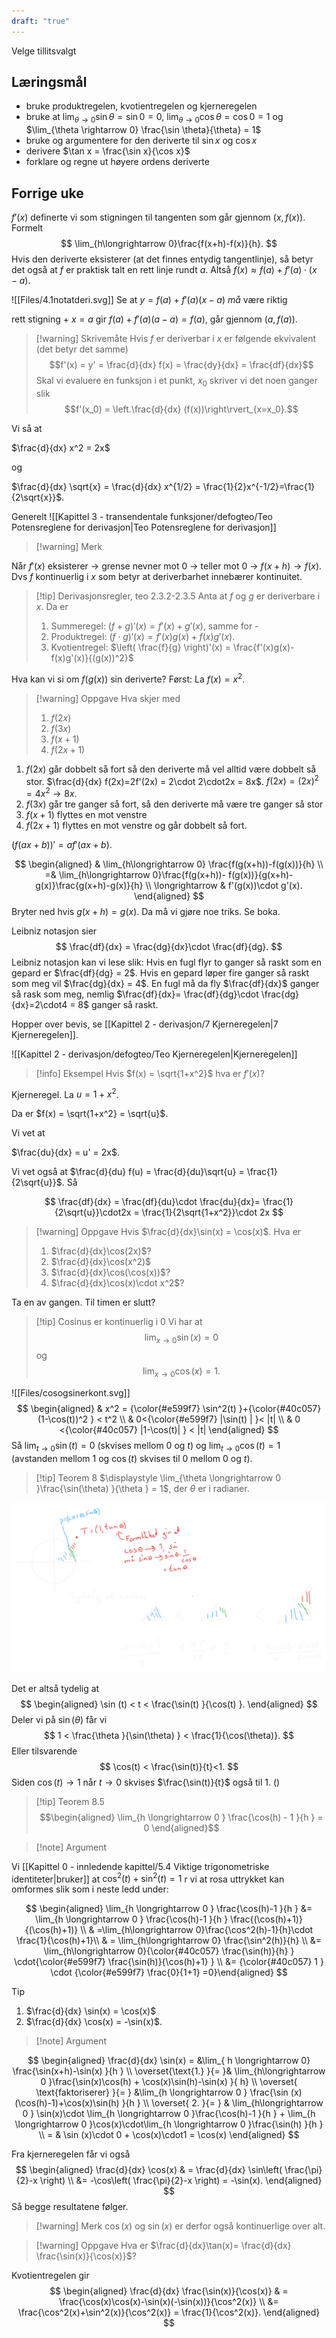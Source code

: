 ```yaml
---
draft: "true"
---
```

Velge tillitsvalgt 

## Læringsmål

- bruke produktregelen, kvotientregelen og kjerneregelen
- bruke at $\lim_{\theta \rightarrow 0}\sin \theta = \sin 0 = 0$, $\lim_{\theta \rightarrow 0}\cos \theta = \cos 0 = 1$ og $\lim_{\theta \rightarrow 0} \frac{\sin \theta}{\theta} = 1$ 
- bruke og argumentere for den deriverte til $\sin x$ og $\cos x$ 
- derivere $\tan x = \frac{\sin x}{\cos x}$ 
- forklare og regne ut høyere ordens deriverte 
## Forrige uke

$f'(x)$ definerte vi som stigningen til tangenten som går gjennom $(x,f(x))$. Formelt
$$
\lim_{h\longrightarrow  0}\frac{f(x+h)-f(x)}{h}.
$$
Hvis den deriverte eksisterer (at det finnes entydig tangentlinje), så betyr det også at $f$ er praktisk talt en rett linje rundt $a$. Altså
$f(x) \approx f(a)+f'(a)\cdot(x-a)$.

![[Files/4.1notatderi.svg]]
Se at $y=f(a)+f'(a)(x-a)$ *må* være riktig

rett stigning +  $x=a$ gir $f(a)+f'(a)(a-a)= f(a)$, går gjennom $(a,f(a))$. 


> [!warning] Skrivemåte 
> Hvis $f$ er deriverbar i $x$ er følgende ekvivalent (det betyr det samme)
> $$f'(x) = y' = \frac{d}{dx} f(x) = \frac{dy}{dx} = \frac{df}{dx}$$
> Skal vi evaluere en funksjon i et punkt, $x_0$ skriver vi det noen ganger slik
> $$f'(x_0) = \left.\frac{d}{dx} (f(x))\right\rvert_{x=x_0}.$$

Vi så at

$\frac{d}{dx} x^2 = 2x$ 

og

$\frac{d}{dx} \sqrt{x} = \frac{d}{dx} x^{1/2} = \frac{1}{2}x^{-1/2}=\frac{1}{2\sqrt{x}}$.

Generelt
![[Kapittel 3 - transendentale funksjoner/defogteo/Teo Potensreglene for derivasjon|Teo Potensreglene for derivasjon]]

> [!warning] Merk 
> 
Når $f'(x)$ eksisterer $\longrightarrow$ grense nevner mot 0 $\longrightarrow$ teller mot 0 $\longrightarrow$ $f(x+h) \longrightarrow f(x)$. Dvs $f$ kontinuerlig i $x$ som betyr at deriverbarhet innebærer kontinuitet.



> [!tip] Derivasjonsregler, teo 2.3.2-2.3.5
> Anta at $f$ og $g$ er deriverbare i $x$. Da er
> 1. Summeregel: $(f+g)'(x) = f'(x)+g'(x)$, samme for -
> 2. Produktregel: $(f \cdot g)'(x) = f'(x)g(x)+f(x)g'(x)$. 
> 3. Kvotientregel: $\left( \frac{f}{g} \right)'(x) = \frac{f'(x)g(x)-f(x)g'(x)}{(g(x))^2}$


Hva kan vi si om $f(g(x))$ sin deriverte? 
Først: 
La $f(x) = x^2$.

> [!warning] Oppgave 
> Hva skjer med 
> 1. $f(2x)$
> 2. $f(3x)$
> 3. $f(x+1)$
> 4. $f(2x+1)$


1. $f(2x)$ går dobbelt så fort så den deriverte må vel alltid være dobbelt så stor. $\frac{d}{dx} f(2x)=2f'(2x) = 2\cdot 2\cdot2x = 8x$. $f(2x)=(2x)^2 = 4x^2\longrightarrow 8x$.
2. $f(3x)$ går tre ganger så fort, så den deriverte må være tre ganger så stor
3. $f\left( x+1\right)$ flyttes en mot venstre 
4. $f(2x+1)$ flyttes en mot venstre og går dobbelt så fort.

$(f(ax+b))' = af'(ax+b)$.


$$
\begin{aligned} 
 & \lim_{h\longrightarrow  0} \frac{f(g(x+h))-f(g(x))}{h} \\ =& \lim_{h\longrightarrow  0}\frac{f(g(x+h))- f(g(x))}{g(x+h)-g(x)}\frac{g(x+h)-g(x)}{h} \\  \longrightarrow &  f'(g(x))\cdot g'(x).
\end{aligned} 
$$
Bryter ned hvis $g(x+h) = g(x)$. Da må vi gjøre noe triks. Se boka. 

Leibniz notasjon sier
$$
\frac{df}{dx} = \frac{dg}{dx}\cdot \frac{df}{dg}.
$$
Leibniz notasjon kan vi lese slik: Hvis en fugl flyr to ganger så raskt som en gepard er $\frac{df}{dg} = 2$. Hvis en gepard løper fire ganger så raskt som meg vil $\frac{dg}{dx} = 4$. En fugl må da fly $\frac{df}{dx}$ ganger så rask som meg, nemlig $\frac{df}{dx}= \frac{df}{dg}\cdot \frac{dg}{dx}=2\cdot4 = 8$ ganger så raskt. 



Hopper over bevis, se [[Kapittel 2 - derivasjon/7 Kjerneregelen|7 Kjerneregelen]].


![[Kapittel 2 - derivasjon/defogteo/Teo Kjerneregelen|Kjerneregelen]]

> [!info] Eksempel 
> Hvis $f(x) = \sqrt{1+x^2}$ hva er $f'(x)$?

Kjerneregel. La $u = 1+x^2$. 

Da er $f(x) = \sqrt{1+x^2} = \sqrt{u}$. 

Vi vet at 

$\frac{du}{dx} = u' = 2x$. 

Vi vet også at $\frac{d}{du} f(u) = \frac{d}{du}\sqrt{u} = \frac{1}{2\sqrt{u}}$. Så

$$
\frac{df}{dx} = \frac{df}{du}\cdot \frac{du}{dx}= \frac{1}{2\sqrt{u}}\cdot2x = \frac{1}{2\sqrt{1+x^2}}\cdot 2x
$$

> [!warning] Oppgave 
> Hvis $\frac{d}{dx}\sin(x) = \cos(x)$. Hva er
> 1. $\frac{d}{dx}\cos(2x)$?
> 2. $\frac{d}{dx}\cos(x^2)$
> 3. $\frac{d}{dx}\cos(\cos(x))$?
> 4. $\frac{d}{dx}\cos(x)\cdot x^2$?

Ta en av gangen. Til timen er slutt?

> [!tip] Cosinus er kontinuerlig i 0
> Vi har at
> $$\lim_{x\longrightarrow  0}\sin(x) = 0$$ og
> $$\lim_{x\longrightarrow  0}\cos(x) = 1.$$

![[Files/cosogsinerkont.svg]]
$$
\begin{aligned} 
 & x^2  = {\color{#e599f7} \sin^2(t) }+{\color{#40c057} (1-\cos(t))^2 } < t^2 \\ & 0<{\color{#e599f7} |\sin(t) | }< |t| \\ 
 & 0 <{\color{#40c057} |1-\cos(t)| } < |t|
\end{aligned} 
$$
Så $\lim_{t\longrightarrow 0} \sin(t) = 0$ (skvises mellom 0 og $t$) og $\lim_{t\longrightarrow 0} \cos(t) = 1$ (avstanden mellom $1$ og $\cos(t)$ skvises til 0 mellom $0$ og $t$).

> [!tip] Teorem 8 
>   $\displaystyle \lim_{\theta \longrightarrow 0 }\frac{\sin(\theta) }{\theta } = 1$, der $\theta$ er i radianer. 


![](Files/shapes%20at%2024-07-30%2012.09.00.svg)

Det er altså tydelig at
$$
\begin{aligned} 
  \sin (t) < t < \frac{\sin(t) }{\cos(t) }.
\end{aligned} 
$$
Deler vi på $\sin(\theta)$ får vi
$$
1 < \frac{\theta }{\sin(\theta) } < \frac{1}{\cos(\theta)}.
$$
Eller tilsvarende
$$
\cos(t) < \frac{\sin(t)}{t}<1.
$$
Siden $\cos(t) \longrightarrow 1$ når $t\longrightarrow 0$ skvises $\frac{\sin(t)}{t}$ også til $1$. ()



> [!tip] Teorem 8.5
> $$\begin{aligned} \lim_{h \longrightarrow 0 } \frac{\cos(h) - 1 }{h } = 0  \end{aligned}$$  

> [!note] Argument 
> 

Vi [[Kapittel 0 - innledende kapittel/5.4 Viktige trigonometriske identiteter|bruker]] at $\cos^2(t)+\sin^2(t) = 1$ r vi at rosa uttrykket kan omformes slik som i neste ledd under: 

$$
\begin{aligned} \lim_{h \longrightarrow  0  } \frac{\cos(h)-1 }{h } &= \lim_{h \longrightarrow  0  } \frac{\cos(h)-1 }{h } \frac{(\cos(h)+1)}{(\cos(h)+1)} \\ & =\lim_{h\longrightarrow  0}\frac{\cos^2(h)-1}{h}\cdot \frac{1}{\cos(h)+1}\\ & = \lim_{h\longrightarrow  0} \frac{\sin^2(h)}{h} \\ &= \lim_{h\longrightarrow  0}{\color{#40c057}  \frac{\sin(h)}{h} } \cdot{\color{#e599f7}  \frac{\sin(h)}{\cos(h)+1}  } \\ &=   {\color{#40c057} 1 } \cdot {\color{#e599f7} \frac{0}{1+1}  =0}\end{aligned}
$$
> [!tip] 
> 1. $\frac{d}{dx} \sin(x) = \cos(x)$
> 2. $\frac{d}{dx} \cos(x) = -\sin(x)$.

> [!note] Argument 

$$
\begin{aligned} 
  \frac{d}{dx} \sin(x) 
   = &\lim_{ h \longrightarrow  0} \frac{\sin(x+h)-\sin(x) }{h } \\
   \overset{\text{1.} }{=  }& \lim_{h\longrightarrow 0 }\frac{\sin(x)\cos(h) + \cos(x)\sin(h)-\sin(x) }{ h} \\
   \overset{ \text{faktoriserer} }{=  } &\lim_{h \longrightarrow  0 }  \frac{\sin (x)(\cos(h)-1)+\cos(x)\sin(h) }{h } \\
   \overset{ 2. }{=  } & \lim_{h\longrightarrow  0 } \sin(x)\cdot \lim_{h \longrightarrow  0 }\frac{\cos(h)-1 }{h }  + \lim_{h \longrightarrow  0 }\cos(x)\cdot\lim_{h \longrightarrow  0   }\frac{\sin(h) }{h } \\
   = & \sin (x)\cdot 0 + \cos(x)\cdot1 = \cos(x)
\end{aligned} 
$$


Fra kjerneregelen får vi også
$$
\begin{aligned} 
  \frac{d}{dx} \cos(x) & = \frac{d}{dx} \sin\left( \frac{\pi}{2}-x \right) \\ &=  -\cos\left( \frac{\pi}{2}-x \right) = -\sin(x). 
\end{aligned} 
$$
Så begge resultatene følger.

> [!warning] Merk 
> $\cos(x)$ og $\sin(x)$ er derfor også kontinuerlige over alt. 


> [!warning] Oppgave 
> Hva er $\frac{d}{dx}\tan(x)= \frac{d}{dx} \frac{\sin(x)}{\cos(x)}$?


Kvotientregelen gir
$$
\begin{aligned} 
  \frac{d}{dx} \frac{\sin(x)}{\cos(x)} & = \frac{\cos(x)\cos(x)-\sin(x)(-\sin(x))}{\cos^2(x)} \\ &= \frac{\cos^2(x)+\sin^2(x)}{\cos^2(x)}  = \frac{1}{\cos^2(x)}. 
\end{aligned} 
$$

